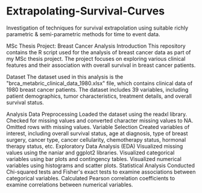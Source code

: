 # Extrapolating-Survival-Curves
Investigation of techniques for survival extrapolation using suitable richly parametric &amp; semi-parametric methods for time to event data. 

MSc Thesis Project: Breast Cancer Analysis
Introduction
This repository contains the R script used for the analysis of breast cancer data as part of my MSc thesis project. The project focuses on exploring various clinical features and their association with overall survival in breast cancer patients.

Dataset
The dataset used in this analysis is the "brca_metabric_clinical_data_1980.xlsx" file, which contains clinical data of 1980 breast cancer patients. The dataset includes 39 variables, including patient demographics, tumor characteristics, treatment details, and overall survival status.

Analysis
Data Preprocessing
Loaded the dataset using the readxl library.
Checked for missing values and converted character missing values to NA.
Omitted rows with missing values.
Variable Selection
Created variables of interest, including overall survival status, age at diagnosis, type of breast surgery, cancer type, cancer cellularity, chemotherapy status, hormonal therapy status, etc.
Exploratory Data Analysis (EDA)
Visualized missing values using the naniar and ggplot2 libraries.
Visualized categorical variables using bar plots and contingency tables.
Visualized numerical variables using histograms and scatter plots.
Statistical Analysis
Conducted Chi-squared tests and Fisher's exact tests to examine associations between categorical variables.
Calculated Pearson correlation coefficients to examine correlations between numerical variables.
